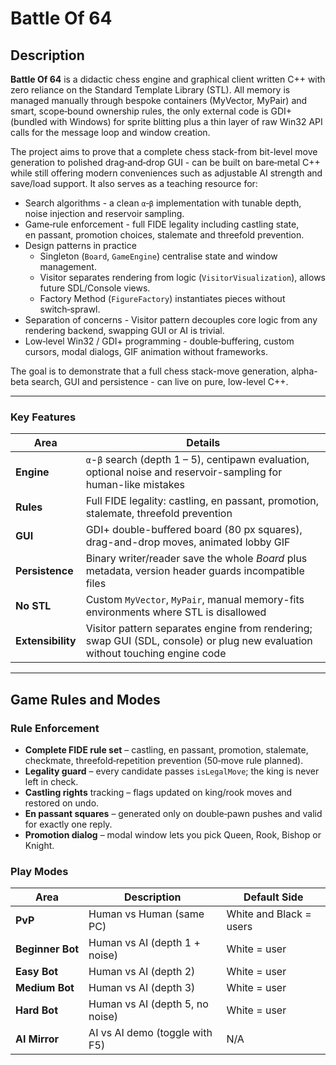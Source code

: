 # Battle Of 64

## **Description**
**Battle Of 64** is a didactic chess engine and graphical client written C++ with zero reliance on the Standard Template Library (STL).  All memory is managed manually through bespoke containers (MyVector, MyPair) and smart, scope‑bound ownership rules, the only external code is GDI+ (bundled with Windows) for sprite blitting plus a thin layer of raw Win32 API calls for the message loop and window creation.

The project aims to prove that a complete chess stack-from bit-level move generation to polished drag‑and‑drop GUI - can be built on bare‑metal C++ while still offering modern conveniences such as adjustable AI strength and save/load support. It also serves as a teaching resource for:

* Search algorithms - a clean `α`‑`β` implementation with tunable depth, noise injection and reservoir sampling.
* Game‑rule enforcement - full FIDE legality including castling state, en passant, promotion choices, stalemate and threefold prevention.
* Design patterns in practice
  * Singleton (`Board`, `GameEngine`) centralise state and window management.
  * Visitor separates rendering from logic (`VisitorVisualization`), allows future SDL/Console views.
  * Factory Method (`FigureFactory`) instantiates pieces without switch‑sprawl.
* Separation of concerns - Visitor pattern decouples core logic from any rendering backend, swapping GUI or AI is trivial.
* Low‑level Win32 / GDI+ programming - double‑buffering, custom cursors, modal dialogs, GIF animation without frameworks.

The goal is to demonstrate that a full chess stack-move generation, alpha-beta search, GUI and persistence - can live on pure, low-level C++.

---

### **Key Features**
| Area        | Details |
|-------------|---------|
| **Engine**  | `α`-`β` search (depth 1 – 5), centipawn evaluation, optional noise and reservoir-sampling for human-like mistakes |
| **Rules**   | Full FIDE legality: castling, en passant, promotion, stalemate, threefold prevention |
| **GUI**     | GDI+ double-buffered board (80 px squares), drag-and-drop moves, animated lobby GIF |
| **Persistence** | Binary writer/reader save the whole *Board* plus metadata, version header guards incompatible files |
| **No STL**  | Custom `MyVector`, `MyPair`, manual memory-fits environments where STL is disallowed |
| **Extensibility**  | Visitor pattern separates engine from rendering; swap GUI (SDL, console) or plug new evaluation without touching engine code |
---

## **Game Rules and Modes**

### **Rule Enforcement**
* **Complete FIDE rule set** – castling, en passant, promotion, stalemate, checkmate, threefold‑repetition prevention (50‑move rule planned).
* **Legality guard** – every candidate passes `isLegalMove`; the king is never left in check.
* **Castling rights** tracking – flags updated on king/rook moves and restored on undo.
* **En passant squares** – generated only on double‑pawn pushes and valid for exactly one reply.
* **Promotion dialog** – modal window lets you pick Queen, Rook, Bishop or Knight.

### **Play Modes**
| Area        | Description | Default Side  |
|-------------|---------|---------|
| **PvP**  | Human vs Human (same PC) | White and Black = users |
| **Beginner Bot**   | Human vs AI (depth 1 + noise) | White = user |
| **Easy Bot**     | Human vs AI (depth 2) | White = user |
| **Medium Bot** | Human vs AI (depth 3) | White = user | 
| **Hard Bot**  | Human vs AI (depth 5, no noise) | White = user | 
| **AI Mirror**  | AI vs AI demo (toggle with F5) | N/A |



